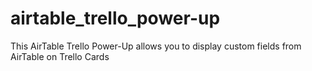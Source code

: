 # airtable_trello_power-up
This AirTable Trello Power-Up allows you to display custom fields from AirTable on Trello Cards
